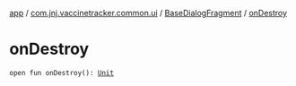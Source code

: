 [app](../../index.md) / [com.jnj.vaccinetracker.common.ui](../index.md) / [BaseDialogFragment](index.md) / [onDestroy](./on-destroy.md)

# onDestroy

`open fun onDestroy(): `[`Unit`](https://kotlinlang.org/api/latest/jvm/stdlib/kotlin/-unit/index.html)